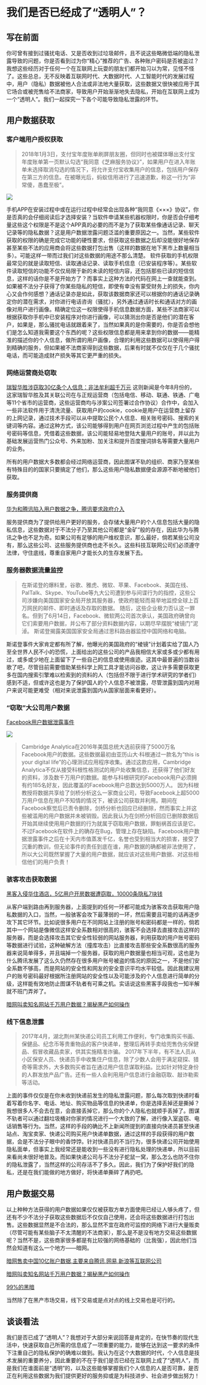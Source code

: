 # 我们是否已经成了“透明人”？

## 写在前面

你可曾有接到过骚扰电话、又是否收到过垃圾邮件，且不说这些略微低端的隐私泄露导致的问题，你是否看到过为你“精心”推荐的广告、各种账户密码是否被盗过？
我想这些经历对于任何一个在互联网上玩耍的朋友们都开始习以为常，见怪不怪了。这些总总，无不反映着互联网时代、大数据时代、人工智能时代的发展过程中，用户（隐私）数据被他人合法或非法地大量获取，这些数据又很快被应用于其它场合或被兜售给不法商家，导致用户开始渐渐地失去隐私，开始在互联网上成为一个“透明人”。我们一起探究一下各个可能导致隐私泄露的环节。

## 用户数据获取

### 客户端用户授权获取

>2018年1月3日，支付宝年度账单刷屏朋友圈，但同时也被媒体曝出支付宝年度账单第一页默认勾选“我同意《芝麻服务协议》”，如果用户在进入年账单未选择取消勾选的情况下，将允许支付宝收集用户的信息，包括用户保存在第三方的信息。在被曝光后，蚂蚁信用进行了迅速道歉，称这一行为“非常傻，愚蠢至极”。

![](images/alipay.jpg)

手机APP在安装过程中或在运行过程中经常会出现各种“我同意《×××》协议”，你是否真的会仔细阅读后才选择安装？当软件申请某些机器权限时，你是否会仔细考量这些这个权限是不是这个APP真的必要的而不是为了获取某些像通话记录、聊天记录等的隐私数据？这是用户数据泄露问题泛滥的重要原因之一。当然，某些软件获取的权限的确是完成它功能的硬性要求，但获取这些数据之后却没能很好地保存甚至某些不法的应用商会将这些数据打包出售（这样的数据在地下黑市上数量相当多）。可能这样一带而过我们对这些数据的用途不那么清楚。
软件获取的手机权限最常见的就是读取短信、读取通话记录、读取手机信息（已安装程序等）。某些软件读取短信的功能不仅仅局限于新的未读的短信内容，还包括那些已读的短信信息，这样的话你是不是开始方了？而事实上这种方法的代码在网上一查就能查到。如果被不法分子获得了你某些隐私的短信，即使有幸没有蒙受财务上的损失，你内心又会作何感想？通话记录亦是如此，获取该数据商家还可以根据你的通话记录确定你的潜在需求，对你进行电话咨询（骚扰），另外通过通话时长和通话对方的画像对用户进行画像。精确定位这一权限使得手机信息数据方面，某些不法商家可以根据获取你手机中已安装程序对你进行画像，可以猜测出你是否是他们的潜在客户，如果是，那么骚扰电话就跟着来了，当然如果真的是你需要的，你是否会想他们是怎么知道我需要这个东西的呢？这些权限信息都是用来拿到你的数据——能精准的描述你的个人信息，做所谓的用户画像，合理的利用这些数据可以使得用户得到精确的服务，但如果被不法商家得到这些数据，后果有时就不仅仅在于几个骚扰电话，而可能造成财产损失等其它更严重的损失。

### 网络运营商处窃取
[瑞智华胜涉窃取30亿条个人信息：非法牟利超千万元](http://finance.sina.com.cn/stock/thirdmarket/2018-08-20/doc-ihhxaafz0581317.shtml)
这则新闻是今年8月份的，这家瑞智华胜及其关联公司在与正规运营商（包括电信、移动、联通、铁通、广电等11个省市的运营商，这些运营商均与涉案公司签署过合作协议）合作中，会加入一些非法软件用于清洗流量、获取用户的cookie，cookie是用户在运营商上留存的上网记录，通过技术手段可以从中提取公民个人信息、相关账号密码、搜索的关键词等内容。通过这种方式，该公司能够得到用户在网页浏览过程中产生的包括账号密码等信息，凭借着这些数据，该公司能轻易地登陆大量用户的账号，并以此为基础发展运营热门公众号、外来加粉、加关注和提升百度搜词排名等需要大量用户的业务。

所有的用户数据大多数都会经过网络运营商，因此图谋不轨的组织、商家乃至某些有特殊目的的国家只要搞定了他们，那么这些用户隐私数据便会源源不断地被他们获取。

### 服务提供商

[华为和腾讯陷入用户数据之争，腾讯要求政府介入](https://www.huxiu.com/article/208436.html)

服务提供商为了提供给用户更好的服务，会存储大量用户的个人信息包括大量的隐私信息，这些数据对于不法分子乃至其他公司都是“金矿”般的存在，因此华为与腾讯之争也不足为奇。如果公司有足够的用户维权意识，那么最好，倘若某些公司没有，那么这些公司、这些服务提供商也走不长久。这些科技互联网公司们必须遵守法律，守住底线，尊重自家用户才能长久的生存发展下去。

### 服务器数据流量监控

>在斯诺登的爆料里，谷歌、雅虎、微软、苹果、Facebook、美国在线、PalTalk、Skype、YouTube等九大公司遭到参与间谍行为的指控，这些公司涉嫌向美国国家安全局开放其服务器，使政府能轻而易举地监控全球上百万网民的邮件、即时通话及存取的数据。
随后，这些企业极力否认这一罪名。但到了6月14日，Facebook、微软两公司首次承认，美国政府确曾向它们索要用户数据，并公布了部分资料数据内容，以期尽早摆脱“棱镜门”泥淖。
斯诺登揭露美国国家安全局通过思科路由器监控中国网络和电脑。

斯诺登事件大家肯定都有所了解，他曝光的美国政府的“棱镜”计划着实给了国人乃至全世界人民不小的恐慌，上面给出的这些公司的产品我相信大家或多或少都有用过，或多或少地在上面留下了一些自己的信息或使用痕迹。这其中最普遍的当数谷歌了吧，尽管目前需要借助某些科学上网工具才能访问谷歌，这让许多需要获取更多在国内搜索引擎难以检索到的资料的人（包括但不限于进行学术研究的学者们）感到不适，但或许这也是为了保护国人的个人信息不被泄露，尽管泄露到国内对用户来说可能更难受（相对来说泄露到国内从国家层面来看更好）。

### “窃取”大公司用户数据

[Facebook用户数据泄露事件](http://m.dsj365.cn/front/article/6019.html)

![](images/mark.jpg)
>Cambridge Analytica在2016年美国总统大选前获得了5000万名Facebook用户的数据。这些数据最初由亚历山大·科根通过一款名为“this is your digital life”的心理测试应用程序收集。通过这款应用，Cambridge Analytica不仅从接受科根性格测试的用户处收集信息，还获得了他们好友的资料，涉及数千万用户的数据。能参与科根研究的Facebook用户必须拥有约185名好友，因此覆盖的Facebook用户总数达到5000万人。
因为科根教授将数据共享给了剑桥分析这么一家商业公司，导致Facebook上超5000万用户信息在用户不知情的情况下，被该公司获取并利用。期间在Facebook察觉后已责令删除，剑桥分析也回应已经删除，然而事实上并这些被滥用的用户数据并未被销毁。因此我认为在剑桥分析回应已删除数据后开始其继续使用用户数据的行为就属于窃取用户数据，罪魁祸首应该是它。不过Facebook在软件上的确存在Bug，管理上存在缺陷。Facebook用户数据泄露事件之后在十天内市值蒸发千亿，名誉也受到相当大的损害，接受了沉重的教训，但无论事件的责任到底在谁，用户数据的确都被非法使用了，所以大公司既然掌握了大量的用户数据，就应该对这些用户数据、对这些相信他们的用户负责！


### 骇客攻击获取数据
[黑客入侵华住酒店，5亿用户开房数据遭窃取，10000条隐私7块钱](https://t.cj.sina.com.cn/articles/view/3078334817/b77ba96100100a5xv)

从客户端到路由再到服务器，上面提到的任何一环都可能成为骇客攻击获取用户隐私数据的入口，当然，一般骇客会攻下最薄弱的一环，然后需要且可能的话再逐步攻下其它环节。比如说很多用户在不同网站上注册的账号和密码都是一样的，倘若其中一个网站是像微信这样安全系数相对很高的，骇客不会选择去直接攻击这样的服务器，而是会选择攻击其它安全性较弱的网站服务器，利用获取的用户账号密码等数据进行试验，这种破解方法（撞库攻击）比直接攻击那些安全系数很高的服务器来说简单得多，并且端掉一个服务器，获取的用户数据量也相当可观，这也是为什么腾讯发展了这么久仍然存在很多用户账号被盗的情况的原因之一，不是他们安全系数不够高，而是网站的安全性和网友的安全意识平均水平较低。因此我建议用户的账号密码最好根据所注册网站的安全性以及可能涉及的个人信息进行简单的分级，这样能有效地防止图谋不轨者有可乘之机。实话说这些黑客手段我也一知半解就不班门弄斧了。

[暗网叫卖知名网站千万用户数据？揭秘黑产如何操作](https://www.aqniu.com/threat-alert/35013.html)


### 线下信息泄露

>2017年4月，湖北荆州某快递公司员工利用工作便利，专门收集购买书画、保健品、纪念币等贵重物品的客户快递单，整理后再转手卖给兜售伪劣保健品、假冒收藏品卖家，供其实施精准诈骗。
2017年下半年，有不法人员从小区保安人员、快递员手中收集住户信息，除了少数人会用于满足窥探、猎奇等需求外，大多数购买者旨在通过用户信息谋取利益。比如针对特定身份的人群发放产品广告。还有一些人会利用用户信息进行金融窃取、敲诈勒索等活动。

上面的事件仅仅是在你未收到快递前发生的隐私泄露问题，那么每次取到快递时看着写着你名字、电话、地址、购买物品等信息的快递单，你是选择丢掉还是撕掉？我想很多人不会去在意，会直接丢掉它，那么你的个人隐私也就顺手丢掉了。图谋不轨者可以通过翻垃圾桶对你家的情况进行一个大致的了解，进行像入室盗窃、电话销售等行为。当然，这样的手段的确比不上新闻所提到的直接向快递员甚至快递站点、淘宝卖家、快递公司购买用户快递单数据，通过这样的手段获得的用户数据，会是不法分子眼中的香饽饽。针对快递员的不当行为，很多快递公司开始使用隐私面单，但事实上我经常还是能收到一些没有进行隐私处理的快递单，所以目前来看尚未很好地普及。而如果快递公司与不法分子蛇鼠一窝，那么怎么也防不住你的隐私泄露了，当然这样的公司存活不了多久。因此，我们为了保护好我们的隐私，还是在我们能做的地方做好，将快递单撕碎了再扔吧。


## 用户数据交易

以上种种方法获得的用户数据如果仅仅被获取方单方面使用已经让人够头疼了，但还有不少不法分子获取这些数据后不仅仅自己使用，还会将这些数据进行打包出售。这些数据显然是不合法的，那么显然不宜在政府可监控的网络下进行大量贩卖（尽管可能有某些脑子不太清醒的不法商家），那么是不是没有地方交易这些数据呢？当然不是，这些商家很多都是有比较强的网络基础的（比我强），因此他们当然会知道有这么一个地方——暗网。

[暗网售卖中国10亿账户数据,主要来自腾讯,网易,新浪等互联网公司](https://www.wosign.com/news/2017-0203-01.htm)

[暗网叫卖知名网站千万用户数据？揭秘黑产如何操作](https://www.aqniu.com/threat-alert/35013.html)

[99%的黑暗](lab11.md)

当然除了在黑产市场交易，线下交易或是点对点的线上交易也是可行的。

## 谈谈看法

我们是否已成了“透明人”？我想对于大部分来说回答是肯定的，在快节奏的现代生活中，快速获取自己所需的信息成了一项重要的能力，能够在达到这一要求的条件下注重自己的隐私保护的确难以做到。我认为在这个大数据的时代，个人信息是技术发展的重要养分，因此重要的不在于我们是否已经在互联网上成了“透明人”，而是我们在谁面前是“透明”的，以及这些能够掌握我们个人信息的人是否可靠，是否正在利用这些数据为我们提供更好的服务抑或是为科技进步、社会进步做出努力！